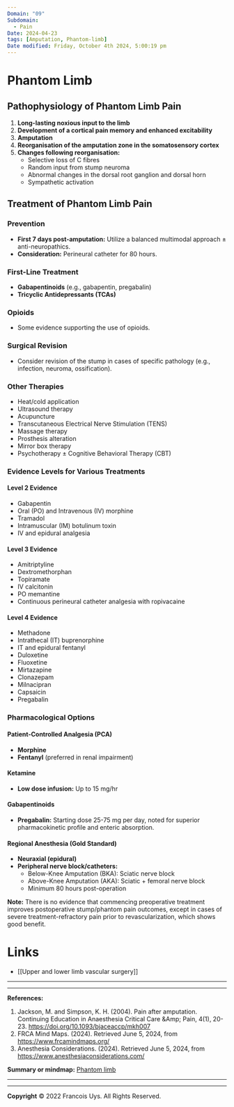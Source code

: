 ```yaml
---
Domain: "09"
Subdomain:
  - Pain
Date: 2024-04-23
tags: [Amputation, Phantom-limb]
Date modified: Friday, October 4th 2024, 5:00:19 pm
---
```


# Phantom Limb
## Pathophysiology of Phantom Limb Pain

1. **Long-lasting noxious input to the limb**
2. **Development of a cortical pain memory and enhanced excitability**
3. **Amputation**
4. **Reorganisation of the amputation zone in the somatosensory cortex**
5. **Changes following reorganisation:**
	- Selective loss of C fibres
	- Random input from stump neuroma
	- Abnormal changes in the dorsal root ganglion and dorsal horn
	- Sympathetic activation
## Treatment of Phantom Limb Pain

### Prevention

- **First 7 days post-amputation:** Utilize a balanced multimodal approach ± anti-neuropathics.
- **Consideration:** Perineural catheter for 80 hours.

### First-Line Treatment

- **Gabapentinoids** (e.g., gabapentin, pregabalin)
- **Tricyclic Antidepressants (TCAs)**

### Opioids

- Some evidence supporting the use of opioids.

### Surgical Revision

- Consider revision of the stump in cases of specific pathology (e.g., infection, neuroma, ossification).

### Other Therapies

- Heat/cold application
- Ultrasound therapy
- Acupuncture
- Transcutaneous Electrical Nerve Stimulation (TENS)
- Massage therapy
- Prosthesis alteration
- Mirror box therapy
- Psychotherapy ± Cognitive Behavioral Therapy (CBT)

### Evidence Levels for Various Treatments

#### Level 2 Evidence

- Gabapentin
- Oral (PO) and Intravenous (IV) morphine
- Tramadol
- Intramuscular (IM) botulinum toxin
- IV and epidural analgesia

#### Level 3 Evidence

- Amitriptyline
- Dextromethorphan
- Topiramate
- IV calcitonin
- PO memantine
- Continuous perineural catheter analgesia with ropivacaine

#### Level 4 Evidence

- Methadone
- Intrathecal (IT) buprenorphine
- IT and epidural fentanyl
- Duloxetine
- Fluoxetine
- Mirtazapine
- Clonazepam
- Milnacipran
- Capsaicin
- Pregabalin

### Pharmacological Options

#### Patient-Controlled Analgesia (PCA)

- **Morphine**
- **Fentanyl** (preferred in renal impairment)

#### Ketamine

- **Low dose infusion:** Up to 15 mg/hr

#### Gabapentinoids

- **Pregabalin:** Starting dose 25-75 mg per day, noted for superior pharmacokinetic profile and enteric absorption.

#### Regional Anesthesia (Gold Standard)

- **Neuraxial (epidural)**
- **Peripheral nerve block/catheters:**
	- Below-Knee Amputation (BKA): Sciatic nerve block
	- Above-Knee Amputation (AKA): Sciatic + femoral nerve block
	- Minimum 80 hours post-operation

**Note:** There is no evidence that commencing preoperative treatment improves postoperative stump/phantom pain outcomes, except in cases of severe treatment-refractory pain prior to revascularization, which shows good benefit.

# Links
- [[Upper and lower limb vascular surgery]]

---

---
**References:**

1. Jackson, M. and Simpson, K. H. (2004). Pain after amputation. Continuing Education in Anaesthesia Critical Care &Amp; Pain, 4(1), 20-23. https://doi.org/10.1093/bjaceaccp/mkh007
2. FRCA Mind Maps. (2024). Retrieved June 5, 2024, from https://www.frcamindmaps.org/
3. Anesthesia Considerations. (2024). Retrieved June 5, 2024, from https://www.anesthesiaconsiderations.com/

**Summary or mindmap:**
[Phantom limb](https://frcamindmaps.org/mindmaps/painmedicine/phantomlimbpain/phantomlimbpain.html)

------------------------------------------------------------------------------------------------------------------------------------------------------------------------------------------------------------------------------
---
**Copyright**
© 2022 Francois Uys. All Rights Reserved.